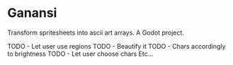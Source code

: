 # Ganansi
Transform spritesheets into ascii art arrays. 
A Godot project.

TODO - Let user use regions
TODO - Beautify it
TODO - Chars accordingly to brightness
TODO - Let user choose chars
Etc...
